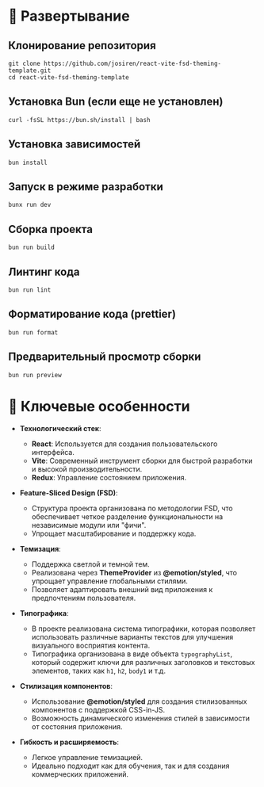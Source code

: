 # 🔄 Развертывание

## Клонирование репозитория

```
git clone https://github.com/josiren/react-vite-fsd-theming-template.git
cd react-vite-fsd-theming-template
```

## Установка Bun (если еще не установлен)

```
curl -fsSL https://bun.sh/install | bash
```

## Установка зависимостей

```
bun install
```

## Запуск в режиме разработки

```
bunx run dev
```

## Сборка проекта

```
bun run build
```

## Линтинг кода

```
bun run lint
```

## Форматирование кода (prettier)

```
bun run format
```

## Предварительный просмотр сборки

```
bun run preview
```

# 🚀 Ключевые особенности

- **Технологический стек**:

  - **React**: Используется для создания пользовательского интерфейса.
  - **Vite**: Современный инструмент сборки для быстрой разработки и высокой производительности.
  - **Redux**: Управление состоянием приложения.

- **Feature-Sliced Design (FSD)**:

  - Структура проекта организована по методологии FSD, что обеспечивает четкое разделение
    функциональности на независимые модули или "фичи".
  - Упрощает масштабирование и поддержку кода.

- **Темизация**:

  - Поддержка светлой и темной тем.
  - Реализована через **ThemeProvider** из **@emotion/styled**, что упрощает управление глобальными
    стилями.
  - Позволяет адаптировать внешний вид приложения к предпочтениям пользователя.

- **Типографика**:

  - В проекте реализована система типографики, которая позволяет использовать различные варианты
    текстов для улучшения визуального восприятия контента.
  - Типографика организована в виде объекта `typographyList`, который содержит ключи для различных
    заголовков и текстовых элементов, таких как `h1`, `h2`, `body1` и т.д.

- **Стилизация компонентов**:

  - Использование **@emotion/styled** для создания стилизованных компонентов с поддержкой CSS-in-JS.
  - Возможность динамического изменения стилей в зависимости от состояния приложения.

- **Гибкость и расширяемость**:

  - Легкое управление темизацией.
  - Идеально подходит как для обучения, так и для создания коммерческих приложений.
